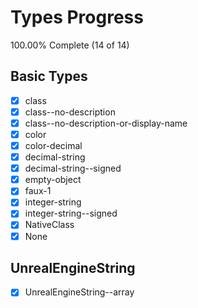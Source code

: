 # Types Progress

100.00% Complete (14 of 14)

## Basic Types

-   [x] class
-   [x] class--no-description
-   [x] class--no-description-or-display-name
-   [x] color
-   [x] color-decimal
-   [x] decimal-string
-   [x] decimal-string--signed
-   [x] empty-object
-   [x] faux-1
-   [x] integer-string
-   [x] integer-string--signed
-   [x] NativeClass
-   [x] None

## UnrealEngineString

-   [x] UnrealEngineString--array
